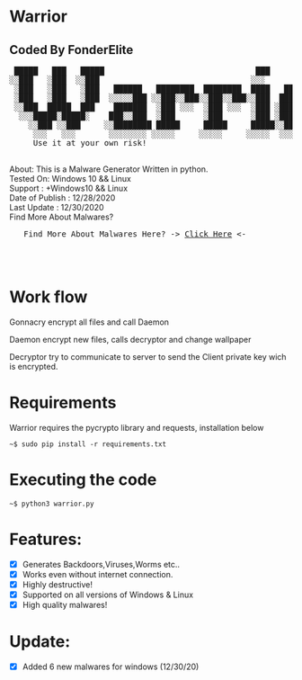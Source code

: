 # Warrior
## Coded By FonderElite
<pre>
 █████   ███   █████                                ███                    
░░███   ░███  ░░███                                ░░░                     
 ░███   ░███   ░███   ██████   ████████  ████████  ████   ██████  ████████ 
 ░███   ░███   ░███  ░░░░░███ ░░███░░███░░███░░███░░███  ███░░███░░███░░███
 ░░███  █████  ███    ███████  ░███ ░░░  ░███ ░░░  ░███ ░███ ░███ ░███ ░░░ 
  ░░░█████░█████░    ███░░███  ░███      ░███      ░███ ░███ ░███ ░███     
    ░░███ ░░███     ░░████████ █████     █████     █████░░██████  █████    
     ░░░   ░░░       ░░░░░░░░ ░░░░░     ░░░░░     ░░░░░  ░░░░░░  ░░░░░  
     Use it at your own risk!
     </pre>


About: This is a Malware Generator  Written in python.<br>
Tested On: Windows 10 && Linux <br>
Support : +Windows10 && Linux <br>
Date of Publish : 12/28/2020<br>
Last Update : 12/30/2020 <br>
Find More About Malwares?<br>

<pre>   Find More About Malwares Here? -> <a href="https://en.wikipedia.org/wiki/Malware">Click Here</a> <- </pre><br><br>


# Work flow

Gonnacry encrypt all files and call Daemon

Daemon encrypt new files, calls decryptor and change wallpaper

Decryptor try to communicate to server to send the Client private key wich is encrypted.

# Requirements 

Warrior requires the pycrypto library and requests, installation below

    ~$ sudo pip install -r requirements.txt

# Executing the code

    ~$ python3 warrior.py

# Features:
- [x] Generates Backdoors,Viruses,Worms etc..
- [x] Works even without internet connection.
- [x] Highly destructive!
- [x] Supported on all versions of Windows & Linux
- [x] High quality malwares!

# Update:
- [x] Added 6 new malwares for windows (12/30/20)
